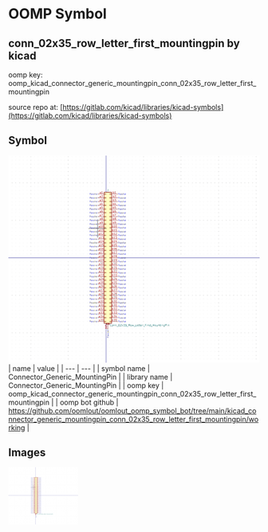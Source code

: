 # OOMP Symbol  
## conn_02x35_row_letter_first_mountingpin  by kicad  
  
oomp key: oomp_kicad_connector_generic_mountingpin_conn_02x35_row_letter_first_mountingpin  
  
source repo at: [https://gitlab.com/kicad/libraries/kicad-symbols](https://gitlab.com/kicad/libraries/kicad-symbols)  
## Symbol  
  
[![working.png](working_600.png)](working.png)  
| name | value | 
| --- | --- | 
| symbol name | Connector_Generic_MountingPin | 
| library name | Connector_Generic_MountingPin | 
| oomp key | oomp_kicad_connector_generic_mountingpin_conn_02x35_row_letter_first_mountingpin | 
| oomp bot github | https://github.com/oomlout/oomlout_oomp_symbol_bot/tree/main/kicad_connector_generic_mountingpin_conn_02x35_row_letter_first_mountingpin/working | 
## Images  
  
[![working.png](working_140.png)](working.png)  

